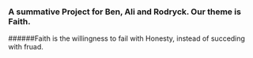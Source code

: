 ### A summative Project for Ben, Ali and Rodryck. Our theme is Faith. 
######Faith is the willingness to fail with Honesty, instead of succeding with fruad.
